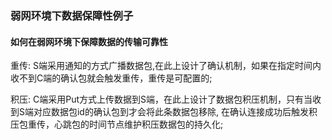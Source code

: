 ### 弱网环境下数据保障性例子

#### 如何在弱网环境下保障数据的传输可靠性
重传: 
S端采用通知的方式广播数据包,在此上设计了确认机制，如果在指定时间内收不到C端的确认包就会触发重传，重传是可配置的;

积压: 
C端采用Put方式上传数据到S端，在此上设计了数据包积压机制，只有当收到S端对应数据包id的确认包到才会将此条数据包移除,
在确认连接成功后触发积压包重传，心跳包的时间节点维护积压数据包的持久化;

